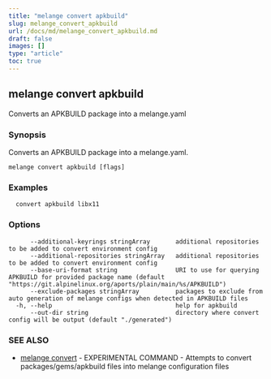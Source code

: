 ```yaml
---
title: "melange convert apkbuild"
slug: melange_convert_apkbuild
url: /docs/md/melange_convert_apkbuild.md
draft: false
images: []
type: "article"
toc: true
---
```

## melange convert apkbuild

Converts an APKBUILD package into a melange.yaml

### Synopsis

Converts an APKBUILD package into a melange.yaml.

```
melange convert apkbuild [flags]
```

### Examples

```
  convert apkbuild libx11
```

### Options

```
      --additional-keyrings stringArray       additional repositories to be added to convert environment config
      --additional-repositories stringArray   additional repositories to be added to convert environment config
      --base-uri-format string                URI to use for querying APKBUILD for provided package name (default "https://git.alpinelinux.org/aports/plain/main/%s/APKBUILD")
      --exclude-packages stringArray          packages to exclude from auto generation of melange configs when detected in APKBUILD files
  -h, --help                                  help for apkbuild
      --out-dir string                        directory where convert config will be output (default "./generated")
```

### SEE ALSO

* [melange convert](/docs/md/melange_convert.md)	 - EXPERIMENTAL COMMAND - Attempts to convert packages/gems/apkbuild files into melange configuration files

